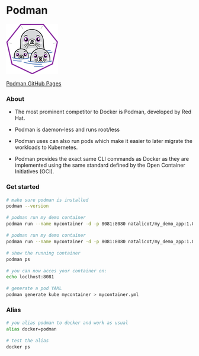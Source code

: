 # Podman
![podman](../images/podman.png)

[Podman GitHub Pages](https://github.com/containers/podman/)

### About
-  The most prominent competitor to Docker is Podman, developed by Red Hat.
-  Podman is daemon-less and runs root/less

 - Podman uses can also run pods which make it easier to later migrate the workloads to Kubernetes.
 - Podman provides the exact same CLI commands as Docker as they are implemented using the same standard defined by the Open Container Initiatives (OCI).


### Get started
```sh
# make sure podman is installed
podman --version
```

```sh
# podman run my demo container
podman run --name mycontainer -d -p 8081:8080 natalicot/my_demo_app:1.0.1
```

```sh
# podman run my demo container
podman run --name mycontainer -d -p 8081:8080 natalicot/my_demo_app:1.0.1
```

```sh
# show the running container
podman ps
```

```sh
# you can now acces your container on:
echo loclhost:8081
```

```sh
# generate a pod YAML
podman generate kube mycontainer > mycontainer.yml
```

### Alias
```sh
# you alias podman to docker and work as usual
alias docker=podman
```

```sh
# test the alias
docker ps
```
